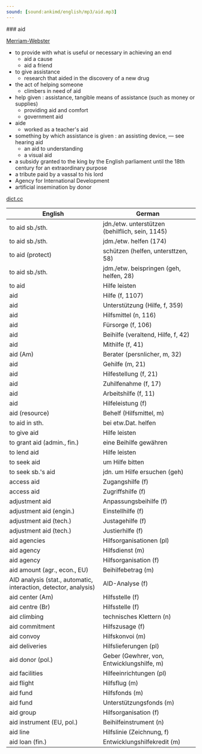 ```yaml
---
sound: [sound:ankimd/english/mp3/aid.mp3]
---
```


\### aid

[Merriam-Webster](https://www.merriam-webster.com/dictionary/aid)

- to provide with what is useful or necessary in achieving an end
    - aid a cause
    - aid a friend
- to give assistance
    - research that aided in the discovery of a new drug
- the act of helping someone
    - climbers in need of aid
- help given : assistance, tangible means of assistance (such as money or supplies)
    - providing aid and comfort
    - government aid
- aide
    - worked as a teacher's aid
- something by which assistance is given : an assisting device, — see hearing aid
    - an aid to understanding
    - a visual aid
- a subsidy granted to the king by the English parliament until the 18th century for an extraordinary purpose
- a tribute paid by a vassal to his lord
- Agency for International Development
- artificial insemination by donor

[dict.cc](https://www.dict.cc/aid)

| English        | German       |
| -------------- | ------------ |
| to aid sb./sth. | jdn./etw. unterstützen (behilflich, sein, 1145) |
| to aid sb./sth. | jdm./etw. helfen (174) |
| to aid (protect) | schützen (helfen, untersttzen, 58) |
| to aid sb./sth. | jdm./etw. beispringen (geh, helfen, 28) |
| to aid | Hilfe leisten |
| aid | Hilfe (f, 1107) |
| aid | Unterstützung (Hilfe, f, 359) |
| aid | Hilfsmittel (n, 116) |
| aid | Fürsorge (f, 106) |
| aid | Beihilfe (veraltend, Hilfe, f, 42) |
| aid | Mithilfe (f, 41) |
| aid (Am) | Berater (persnlicher, m, 32) |
| aid | Gehilfe (m, 21) |
| aid | Hilfestellung (f, 21) |
| aid | Zuhilfenahme (f, 17) |
| aid | Arbeitshilfe (f, 11) |
| aid | Hilfeleistung (f) |
| aid (resource) | Behelf (Hilfsmittel, m) |
| to aid in sth. | bei etw.Dat. helfen |
| to give aid | Hilfe leisten |
| to grant aid (admin., fin.) | eine Beihilfe gewähren |
| to lend aid | Hilfe leisten |
| to seek aid | um Hilfe bitten |
| to seek sb.'s aid | jdn. um Hilfe ersuchen (geh) |
| access aid | Zugangshilfe (f) |
| access aid | Zugriffshilfe (f) |
| adjustment aid | Anpassungsbeihilfe (f) |
| adjustment aid (engin.) | Einstellhilfe (f) |
| adjustment aid (tech.) | Justagehilfe (f) |
| adjustment aid (tech.) | Justierhilfe (f) |
| aid agencies | Hilfsorganisationen (pl) |
| aid agency | Hilfsdienst (m) |
| aid agency | Hilfsorganisation (f) |
| aid amount (agr., econ., EU) | Beihilfebetrag (m) |
| AID analysis (stat., automatic, interaction, detector, analysis) | AID-Analyse (f) |
| aid center (Am) | Hilfsstelle (f) |
| aid centre (Br) | Hilfsstelle (f) |
| aid climbing | technisches Klettern (n) |
| aid commitment | Hilfszusage (f) |
| aid convoy | Hilfskonvoi (m) |
| aid deliveries | Hilfslieferungen (pl) |
| aid donor (pol.) | Geber (Gewhrer, von, Entwicklungshilfe, m) |
| aid facilities | Hilfeeinrichtungen (pl) |
| aid flight | Hilfsflug (m) |
| aid fund | Hilfsfonds (m) |
| aid fund | Unterstützungsfonds (m) |
| aid group | Hilfsorganisation (f) |
| aid instrument (EU, pol.) | Beihilfeinstrument (n) |
| aid line | Hilfslinie (Zeichnung, f) |
| aid loan (fin.) | Entwicklungshilfekredit (m) |
